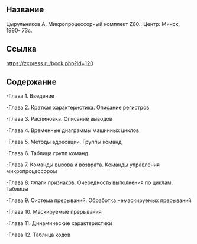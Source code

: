 ## Название

Цырульников А. Микропроцессорный комплект Z80.: Центр: Минск, 1990- 73с.

## Ссылка
https://zxpress.ru/book.php?id=120

## Содержание
-Глава 1. Введение

-Глава 2. Краткая характеристика. Описание регистров

-Глава 3. Распиновка. Описание выводов

-Глава 4. Временные диаграммы машинных циклов

-Глава 5. Методы адресации. Группы команд

-Глава 6. Таблица групп команд

-Глава 7. Команды вызова и возврата. Команды управления микропроцессором

-Глава 8. Флаги признаков. Очередность выполнения по циклам. Таблицы

-Глава 9. Система прерываний. Обработка немаскируемых прерываний

-Глава 10. Маскируемые прерывания

-Глава 11. Динамические характеристики

-Глава 12. Таблица кодов


